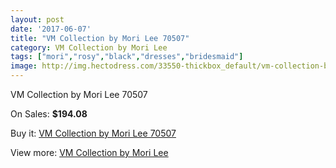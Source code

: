 ```yaml
---
layout: post
date: '2017-06-07'
title: "VM Collection by Mori Lee 70507"
category: VM Collection by Mori Lee
tags: ["mori","rosy","black","dresses","bridesmaid"]
image: http://img.hectodress.com/33550-thickbox_default/vm-collection-by-mori-lee-70507.jpg
---
```

VM Collection by Mori Lee 70507

On Sales: **$194.08**
<a href="https://www.hectodress.com/vm-collection-by-mori-lee/15478-vm-collection-by-mori-lee-70507.html"><amp-img layout="responsive" width="600" height="600" src="//img.hectodress.com/33550-thickbox_default/vm-collection-by-mori-lee-70507.jpg" alt="VM Collection by Mori Lee 70507 0" /></a>
<a href="https://www.hectodress.com/vm-collection-by-mori-lee/15478-vm-collection-by-mori-lee-70507.html"><amp-img layout="responsive" width="600" height="600" src="//img.hectodress.com/33552-thickbox_default/vm-collection-by-mori-lee-70507.jpg" alt="VM Collection by Mori Lee 70507 1" /></a>
<a href="https://www.hectodress.com/vm-collection-by-mori-lee/15478-vm-collection-by-mori-lee-70507.html"><amp-img layout="responsive" width="600" height="600" src="//img.hectodress.com/33551-thickbox_default/vm-collection-by-mori-lee-70507.jpg" alt="VM Collection by Mori Lee 70507 2" /></a>

Buy it: [VM Collection by Mori Lee 70507](https://www.hectodress.com/vm-collection-by-mori-lee/15478-vm-collection-by-mori-lee-70507.html "VM Collection by Mori Lee 70507")

View more: [VM Collection by Mori Lee](https://www.hectodress.com/278-vm-collection-by-mori-lee "VM Collection by Mori Lee")